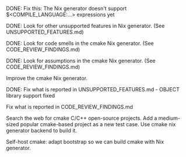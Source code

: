 DONE: Fix this: The Nix generator doesn't support $<COMPILE_LANGUAGE:...> expressions yet

DONE: Look for other unsupported features in Nix generator. (See UNSUPPORTED_FEATURES.md)

DONE: Look for code smells in the cmake Nix generator. (See CODE_REVIEW_FINDINGS.md)

DONE: Look for assumptions in the cmake Nix generator. (See CODE_REVIEW_FINDINGS.md)

Improve the cmake Nix generator.

DONE: Fix what is reported in UNSUPPORTED_FEATURES.md - OBJECT library support fixed

Fix what is reported in CODE_REVIEW_FINDINGS.md

Search the web for cmake C/C++ open-source projects. Add a medium-sized popular cmake-based project as a new test case. Use cmake nix generator backend to build it.

Self-host cmake: adapt bootstrap so we can build cmake with Nix generator.
